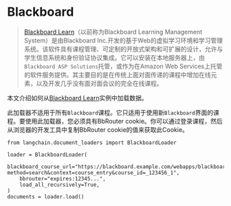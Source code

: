 Blackboard
==============


> [Blackboard Learn](https://en.wikipedia.org/wiki/Blackboard_Learn)（以前称为Blackboard Learning Management System）是由Blackboard Inc.开发的基于Web的虚拟学习环境和学习管理系统。该软件具有课程管理、可定制的开放式架构和可扩展的设计，允许与学生信息系统和身份验证协议集成。它可以安装在本地服务器上，由`Blackboard ASP Solutions`托管，或作为在Amazon Web Services上托管的软件服务提供。其主要目的是在传统上面对面传递的课程中增加在线元素，以及开发几乎没有面对面会议的完全在线课程。
> 
> 
> 

本文介绍如何从[Blackboard Learn](https://www.anthology.com/products/teaching-and-learning/learning-effectiveness/blackboard-learn)实例中加载数据。

此加载器不适用于所有`Blackboard`课程。它只适用于使用新`Blackboard`界面的课程。要使用此加载器，您必须具有BbRouter cookie。你可以通过登录课程，然后从浏览器的开发工具中复制BbRouter cookie的值来获取此Cookie。
```
from langchain.document_loaders import BlackboardLoader

loader = BlackboardLoader(
    blackboard_course_url="https://blackboard.example.com/webapps/blackboard/execute/announcement?method=search&context=course_entry&course_id=_123456_1",
    bbrouter="expires:12345...",
    load_all_recursively=True,
)
documents = loader.load()

```

